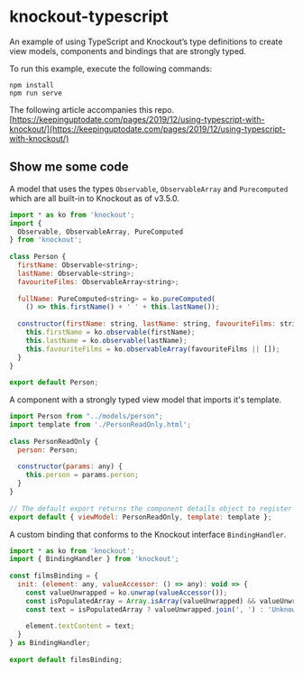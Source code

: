 # knockout-typescript
An example of using TypeScript and Knockout’s type definitions to create view models, components and bindings that are strongly typed.

To run this example, execute the following commands:

```
npm install
npm run serve
```

The following article accompanies this repo.  
[https://keepinguptodate.com/pages/2019/12/using-typescript-with-knockout/](https://keepinguptodate.com/pages/2019/12/using-typescript-with-knockout/)

## Show me some code
A model that uses the types `Observable`, `ObservableArray` and `Purecomputed` which are all built-in to Knockout as of v3.5.0.
```javascript
import * as ko from 'knockout';  
import {
  Observable, ObservableArray, PureComputed
} from 'knockout';  
  
class Person {  
  firstName: Observable<string>;  
  lastName: Observable<string>;  
  favouriteFilms: ObservableArray<string>;  
  
  fullName: PureComputed<string> = ko.pureComputed(
    () => this.firstName() + ' ' + this.lastName());  
  
  constructor(firstName: string, lastName: string, favouriteFilms: string[] | null) {  
    this.firstName = ko.observable(firstName);  
    this.lastName = ko.observable(lastName);  
    this.favouriteFilms = ko.observableArray(favouriteFilms || []);  
  }  
}  
  
export default Person;
```

A component with a strongly typed view model that imports it's template.
```javascript
import Person from "../models/person";  
import template from './PersonReadOnly.html';  
  
class PersonReadOnly {  
  person: Person;  
  
  constructor(params: any) {  
    this.person = params.person;  
  }  
}  
  
// The default export returns the component details object to register with KO  
export default { viewModel: PersonReadOnly, template: template };
```

A custom binding that conforms to the Knockout interface `BindingHandler`.
```javascript
import * as ko from 'knockout';
import { BindingHandler } from 'knockout';  
  
const filmsBinding = {  
  init: (element: any, valueAccessor: () => any): void => {  
    const valueUnwrapped = ko.unwrap(valueAccessor());  
    const isPopulatedArray = Array.isArray(valueUnwrapped) && valueUnwrapped.length > 0;  
    const text = isPopulatedArray ? valueUnwrapped.join(', ') : 'Unknown';  
  
    element.textContent = text;  
  }  
} as BindingHandler;  
  
export default filmsBinding;
```